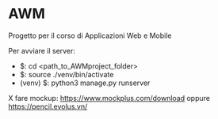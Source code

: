 # AWM
Progetto per il corso di Applicazioni Web e Mobile

Per avviare il server:
 - $: cd <path_to_AWMproject_folder>
 - $: source ./venv/bin/activate
 - (venv) $: python3 manage.py runserver


X fare mockup:
https://www.mockplus.com/download oppure 
https://pencil.evolus.vn/
